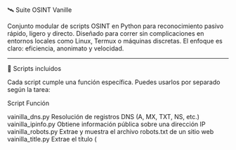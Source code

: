 🛰️ Suite OSINT Vanille

Conjunto modular de scripts OSINT en Python para reconocimiento pasivo rápido, ligero y directo.
Diseñado para correr sin complicaciones en entornos locales como Linux, Termux o máquinas discretas.
El enfoque es claro: eficiencia, anonimato y velocidad.


---

🧩 Scripts incluidos

Cada script cumple una función específica. Puedes usarlos por separado según la tarea:

Script	Función

vainilla_dns.py	Resolución de registros DNS (A, MX, TXT, NS, etc.)
vainilla_ipinfo.py	Obtiene información pública sobre una dirección IP
vainilla_robots.py	Extrae y muestra el archivo robots.txt de un sitio web
vainilla_title.py	Extrae el título (<title>) de una página web
vainilla_whois.py	Consulta WHOIS con formato Vanille (limpio y directo)
whois.py	Script base para realizar consultas WHOIS (soporte técnico)



---

📦 Requisitos

Instala las dependencias necesarias con:

pip install -r requirements.txt

Ejemplo de contenido de requirements.txt (puedes adaptarlo):

requests
dnspython
ipwhois
beautifulsoup4
python-whois


---

🚀 Uso básico

Ejecuta cualquier script desde terminal:

python3 vainilla_dns.py ejemplo.com
python3 vainilla_ipinfo.py 8.8.8.8
python3 vainilla_robots.py https://ejemplo.com
python3 vainilla_title.py https://ejemplo.com
python3 vainilla_whois.py ejemplo.com

> ⚠️ Todos los scripts están diseñados para ser simples, sin menú, sin interfaz gráfica. Son herramientas de línea directa, estilo Vanille.




---

🧠 Filosofía Vanille

> “Un script, una misión.
No hay clicks, no hay rastros. Solo info útil, en silencio.”
— Vanille
